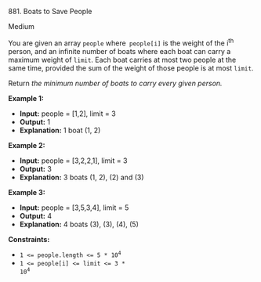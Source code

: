 881\. Boats to Save People

Medium

You are given an array `people` where` people[i]` is the weight of the i<sup>th</sup> person, and an infinite number of boats where each boat can carry a maximum weight of `limit`. Each boat carries at most two people at the same time, provided the sum of the weight of those people is at most `limit`.

Return _the minimum number of boats to carry every given person._

**Example 1:**

- **Input:** people = [1,2], limit = 3
- **Output:** 1
- **Explanation:** 1 boat (1, 2)

**Example 2:**

- **Input:** people = [3,2,2,1], limit = 3
- **Output:** 3
- **Explanation:** 3 boats (1, 2), (2) and (3)

**Example 3:**

- **Input:** people = [3,5,3,4], limit = 5
- **Output:** 4
- **Explanation:** 4 boats (3), (3), (4), (5)

**Constraints:**

*   <code>1 <= people.length <= 5 * 10<sup>4</sup></code>
*   <code>1 <= people[i] <= limit <= 3 * 10<sup>4</sup></code>